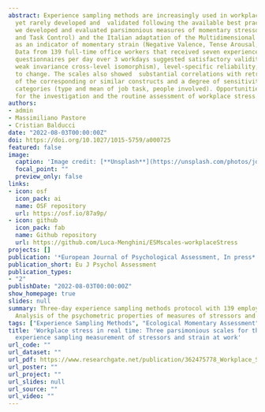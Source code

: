 ```yaml
---
abstract: Experience sampling methods are increasingly used in workplace stress assessment, 
  yet rarely developed and  validated following the available best practices. Here, 
  we developed and evaluated parsimonious measures of momentary stressors (Task Demand 
  and Task Control) and the Italian adaptation of the Multidimensional Mood Questionnaire
  as an indicator of momentary strain (Negative Valence, Tense Arousal, and Fatigue). 
  Data from 139 full-time office workers that received seven experience sampling 
  questionnaires per day over 3 workdays suggested satisfactory validity (including 
  weak invariance cross-level isomorphism), level-specific reliability, and sensitivity 
  to change. The scales also showed  substantial correlations with retrospective measures 
  of the corresponding or similar constructs and a degree of sensitivity to work sampling 
  categories (type and mean of job task, people involved). Opportunities and recommendations 
  for the investigation and the routine assessment of workplace stress are discussed.
authors:
- admin
- Massimiliano Pastore
- Cristian Balducci
date: "2022-08-03T00:00:00Z"
doi: https://doi.org/10.1027/1015-5759/a000725
featured: false
image:
  caption: 'Image credit: [**Unsplash**](https://unsplash.com/photos/jdD8gXaTZsc)'
  focal_point: ""
  preview_only: false
links:
- icon: osf
  icon_pack: ai
  name: OSF repository
  url: https://osf.io/87a9p/
- icon: github
  icon_pack: fab
  name: Github repository
  url: https://github.com/Luca-Menghini/ESMscales-workplaceStress
projects: []
publication: '*European Journal of Psychological Assessment, In press*'
publication_short: Eu J Psychol Assessment
publication_types:
- "2"
publishDate: "2022-08-03T00:00:00Z"
show_homepage: true
slides: null
summary: Three-day experience sampling methods protocol with 139 employees.
  Analysis of the psychometric properties of measures of stressors and strain.
tags: ["Experience Sampling Methods", "Ecological Momentary Assessment","Methodology","Psychometrics","Workplace stress"]
title: 'Workplace stress in real time: Three parsimonious scales for the
  experience sampling measurement of stressors and strain at work'
url_code: ""
url_dataset: ""
url_pdf: https://www.researchgate.net/publication/362475778_Workplace_Stress_in_Real_Time_Three_Parsimonious_Scales_for_the_Experience_Sampling_Measurement_of_Stressors_and_Strain_at_Work
url_poster: ""
url_project: ""
url_slides: null
url_source: ""
url_video: ""
---
```

